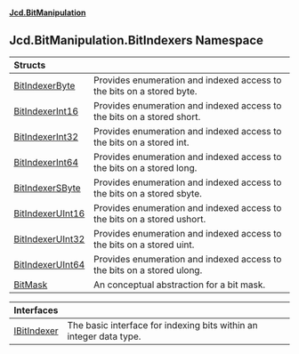 #### [Jcd.BitManipulation](index.md 'index')

## Jcd.BitManipulation.BitIndexers Namespace

| Structs | |
| :--- | :--- |
| [BitIndexerByte](Jcd.BitManipulation.BitIndexers.BitIndexerByte.md 'Jcd.BitManipulation.BitIndexers.BitIndexerByte') | Provides enumeration and indexed access to the bits on a stored byte. |
| [BitIndexerInt16](Jcd.BitManipulation.BitIndexers.BitIndexerInt16.md 'Jcd.BitManipulation.BitIndexers.BitIndexerInt16') | Provides enumeration and indexed access to the bits on a stored short. |
| [BitIndexerInt32](Jcd.BitManipulation.BitIndexers.BitIndexerInt32.md 'Jcd.BitManipulation.BitIndexers.BitIndexerInt32') | Provides enumeration and indexed access to the bits on a stored int. |
| [BitIndexerInt64](Jcd.BitManipulation.BitIndexers.BitIndexerInt64.md 'Jcd.BitManipulation.BitIndexers.BitIndexerInt64') | Provides enumeration and indexed access to the bits on a stored long. |
| [BitIndexerSByte](Jcd.BitManipulation.BitIndexers.BitIndexerSByte.md 'Jcd.BitManipulation.BitIndexers.BitIndexerSByte') | Provides enumeration and indexed access to the bits on a stored sbyte. |
| [BitIndexerUInt16](Jcd.BitManipulation.BitIndexers.BitIndexerUInt16.md 'Jcd.BitManipulation.BitIndexers.BitIndexerUInt16') | Provides enumeration and indexed access to the bits on a stored ushort. |
| [BitIndexerUInt32](Jcd.BitManipulation.BitIndexers.BitIndexerUInt32.md 'Jcd.BitManipulation.BitIndexers.BitIndexerUInt32') | Provides enumeration and indexed access to the bits on a stored uint. |
| [BitIndexerUInt64](Jcd.BitManipulation.BitIndexers.BitIndexerUInt64.md 'Jcd.BitManipulation.BitIndexers.BitIndexerUInt64') | Provides enumeration and indexed access to the bits on a stored ulong. |
| [BitMask](Jcd.BitManipulation.BitIndexers.BitMask.md 'Jcd.BitManipulation.BitIndexers.BitMask') | An conceptual abstraction for a bit mask. |

| Interfaces | |
| :--- | :--- |
| [IBitIndexer](Jcd.BitManipulation.BitIndexers.IBitIndexer.md 'Jcd.BitManipulation.BitIndexers.IBitIndexer') | The basic interface for indexing bits within an integer data type. |
